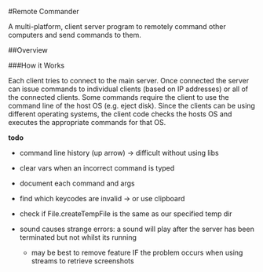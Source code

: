 #Remote Commander

A multi-platform, client server program to remotely command other computers and send commands to them.

##Overview

###How it Works

Each client tries to connect to the main server. Once connected the server can issue commands to individual clients 
(based on IP addresses) or all of the connected clients. Some commands require the client to use the command line of the 
host OS (e.g. eject disk). Since the clients can be using different operating systems, the
client code checks the hosts OS and executes the appropriate commands for that OS.

**todo**
- command line history (up arrow) -> difficult without using libs
- clear vars when an incorrect command is typed
- document each command and args
- find which keycodes are invalid -> or use clipboard
- check if File.createTempFile is the same as our specified temp dir

- sound causes strange errors: a sound will play after the server has been terminated but not whilst its running
  - may be best to remove feature IF the problem occurs when using streams to retrieve screenshots